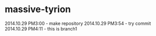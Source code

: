 massive-tyrion
==============

2014.10.29 PM3:00 - make repository
2014.10.29 PM3:54 - try commit
2014.10.29 PM4:11 - this is branch1
